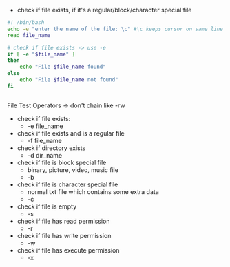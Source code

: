 - check if file exists, if it's a regular/block/character special file
``` bash
#! /bin/bash
echo -e "enter the name of the file: \c" #\c keeps cursor on same line after echo but must use -e to allow interpretation of back slack so it doesnt print \c 
read file_name

# check if file exists -> use -e
if [ -e "$file_name" ]
then
	echo "File $file_name found"
else
	echo "File $file_name not found"
fi



```
File Test Operators -> don't chain like -rw
- check if file exists: 
	- -e file_name
- check if file exists and is a regular file
	- -f file_name
- check if directory exists
	- -d dir_name
- check if file is block special file
	- binary, picture, video, music file
	- -b
- check if file is character special file
	- normal txt file which contains some extra data
	- -c
- check if file is empty
	- -s
- check if file has read permission
	- -r
- check if file has write permission
	- -w
- check if file has execute permission
	- -x